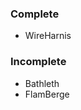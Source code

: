 <h3>Complete</h3>
<ul>
	<li>WireHarnis</li>
</ul>
<h3>Incomplete</h3>
<ul>
	<li>Bathleth</li>
	<li>FlamBerge</li>
</ul>
